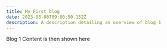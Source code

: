 ```yaml
---
title: My First blog
date: 2023-08-08T09:00:50.152Z
description: A description detailing an overview of blog 1
---
```

Blog 1 Content is then shown here